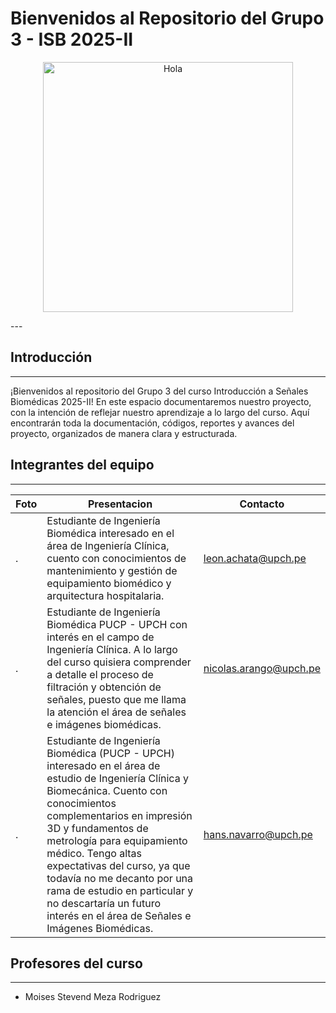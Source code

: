 # Bienvenidos al Repositorio del Grupo 3 - ISB 2025-II
<p align="center">
  <img src="Otros/EEG.gif" alt="Hola" width="400"/>
</p>
---

## Introducción
---
¡Bienvenidos al repositorio del Grupo 3 del curso Introducción a Señales Biomédicas 2025-II!
En este espacio documentaremos nuestro proyecto, con la intención de reflejar nuestro aprendizaje a lo largo del curso. Aquí encontrarán toda la documentación, códigos, reportes y avances del proyecto, organizados de manera clara y estructurada.

## Integrantes del equipo
---
| Foto  | Presentacion| Contacto |
|-------|----------|-----------|
| . | Estudiante de Ingeniería Biomédica interesado en el área de Ingeniería Clínica, cuento con conocimientos de mantenimiento y gestión de equipamiento biomédico y arquitectura hospitalaria.| leon.achata@upch.pe |
| . | Estudiante de Ingeniería Biomédica PUCP - UPCH con interés en el campo de Ingeniería Clínica. A lo largo del curso quisiera comprender a detalle el proceso de filtración y obtención de señales, puesto que me llama la atención el área de señales e imágenes biomédicas. |  nicolas.arango@upch.pe|
| . | Estudiante de Ingeniería Biomédica (PUCP - UPCH) interesado en el área de estudio de Ingeniería Clínica y Biomecánica. Cuento con conocimientos complementarios en impresión 3D y fundamentos de metrología para equipamiento médico. Tengo altas expectativas del curso, ya que todavía no me decanto por una rama de estudio en particular y no descartaría un futuro interés en el área de Señales e Imágenes Biomédicas. |  hans.navarro@upch.pe |

## Profesores del curso
---
* Moises Stevend Meza Rodriguez
